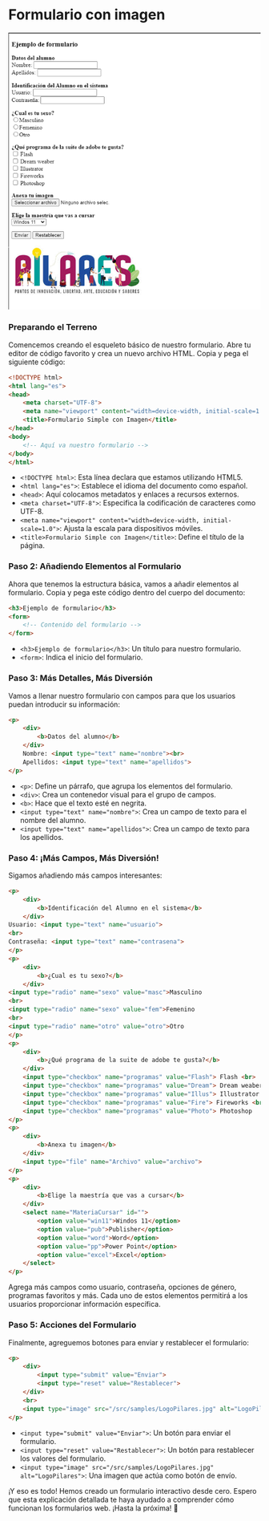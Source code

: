 # Formulario con imagen

![resultado final](../example/Formulario-imagen.png)

### Preparando el Terreno



Comencemos creando el esqueleto básico de nuestro formulario. Abre tu editor de código favorito y crea un nuevo archivo HTML. Copia y pega el siguiente código:

```html
<!DOCTYPE html>
<html lang="es">
<head>
    <meta charset="UTF-8">
    <meta name="viewport" content="width=device-width, initial-scale=1.0">
    <title>Formulario Simple con Imagen</title>
</head>
<body>
    <!-- Aquí va nuestro formulario -->
</body>
</html>
```

- `<!DOCTYPE html>`: Esta línea declara que estamos utilizando HTML5.
- `<html lang="es">`: Establece el idioma del documento como español.
- `<head>`: Aquí colocamos metadatos y enlaces a recursos externos.
- `<meta charset="UTF-8">`: Especifica la codificación de caracteres como UTF-8.
- `<meta name="viewport" content="width=device-width, initial-scale=1.0">`: Ajusta la escala para dispositivos móviles.
- `<title>Formulario Simple con Imagen</title>`: Define el título de la página.

### Paso 2: Añadiendo Elementos al Formulario

Ahora que tenemos la estructura básica, vamos a añadir elementos al formulario. Copia y pega este código dentro del cuerpo del documento:

```html
<h3>Ejemplo de formulario</h3>
<form>
    <!-- Contenido del formulario -->
</form>
```

- `<h3>Ejemplo de formulario</h3>`: Un título para nuestro formulario.
- `<form>`: Indica el inicio del formulario.

### Paso 3: Más Detalles, Más Diversión

Vamos a llenar nuestro formulario con campos para que los usuarios puedan introducir su información:

```html
<p>
    <div>
        <b>Datos del alumno</b>
    </div>
    Nombre: <input type="text" name="nombre"><br>
    Apellidos: <input type="text" name="apellidos">
</p>
```

- `<p>`: Define un párrafo, que agrupa los elementos del formulario.
- `<div>`: Crea un contenedor visual para el grupo de campos.
- `<b>`: Hace que el texto esté en negrita.
- `<input type="text" name="nombre">`: Crea un campo de texto para el nombre del alumno.
- `<input type="text" name="apellidos">`: Crea un campo de texto para los apellidos.

### Paso 4: ¡Más Campos, Más Diversión!

Sigamos añadiendo más campos interesantes:

```html
<p>
    <div>
        <b>Identificación del Alumno en el sistema</b>
    </div>
Usuario: <input type="text" name="usuario">
<br>
Contraseña: <input type="text" name="contrasena">
</p>
<p>
    <div>
        <b>¿Cual es tu sexo?</b>
    </div>
<input type="radio" name="sexo" value="masc">Masculino
<br>
<input type="radio" name="sexo" value="fem">Femenino
<br>
<input type="radio" name="otro" value="otro">Otro    
</p>
<p>
    <div>
        <b>¿Qué programa de la suite de adobe te gusta?</b>
    </div>
    <input type="checkbox" name="programas" value="Flash"> Flash <br>
    <input type="checkbox" name="programas" value="Dream"> Dream weaber <br>
    <input type="checkbox" name="programas" value="Illus"> Illustrator <br>
    <input type="checkbox" name="programas" value="Fire"> Fireworks <br>
    <input type="checkbox" name="programas" value="Photo"> Photoshop 
</p>
<p>
    <div>
        <b>Anexa tu imagen</b>
    </div>
    <input type="file" name="Archivo" value="archivo">
</p>
<p>
    <div>
        <b>Elige la maestría que vas a cursar</b>
    </div>
    <select name="MateriaCursar" id="">
        <option value="win11">Windos 11</option>
        <option value="pub">Publisher</option>
        <option value="word">Word</option>
        <option value="pp">Power Point</option>
        <option value="excel">Excel</option>
    </select>
</p>
```

Agrega más campos como usuario, contraseña, opciones de género, programas favoritos y más. Cada uno de estos elementos permitirá a los usuarios proporcionar información específica.

### Paso 5: Acciones del Formulario

Finalmente, agreguemos botones para enviar y restablecer el formulario:

```html
<p>
    <div>
        <input type="submit" value="Enviar">
        <input type="reset" value="Restablecer">
    </div>
    <br>
    <input type="image" src="/src/samples/LogoPilares.jpg" alt="LogoPilares">
</p>
```

- `<input type="submit" value="Enviar">`: Un botón para enviar el formulario.
- `<input type="reset" value="Restablecer">`: Un botón para restablecer los valores del formulario.
- `<input type="image" src="/src/samples/LogoPilares.jpg" alt="LogoPilares">`: Una imagen que actúa como botón de envío.

¡Y eso es todo! Hemos creado un formulario interactivo desde cero. Espero que esta explicación detallada te haya ayudado a comprender cómo funcionan los formularios web. ¡Hasta la próxima! 🚀
